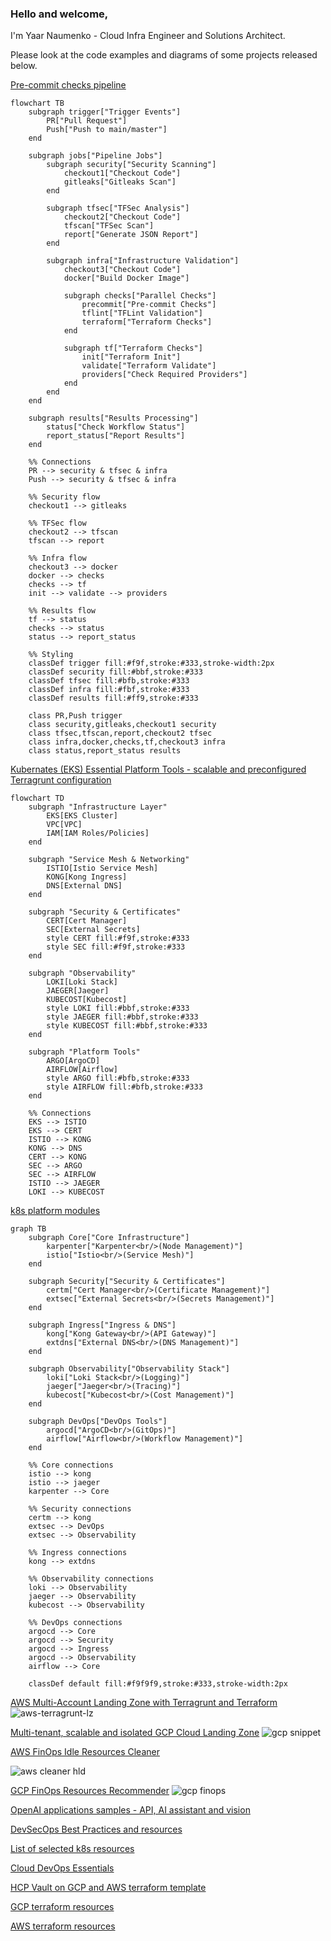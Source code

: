 ### Hello and welcome,

I'm Yaar Naumenko - Cloud Infra Engineer and Solutions Architect.

Please look at the code examples and diagrams of some projects released below. 

[Pre-commit checks pipeline](https://github.com/cloudon-one/pre-commits-pipelines)
```mermaid
flowchart TB
    subgraph trigger["Trigger Events"]
        PR["Pull Request"]
        Push["Push to main/master"]
    end

    subgraph jobs["Pipeline Jobs"]
        subgraph security["Security Scanning"]
            checkout1["Checkout Code"]
            gitleaks["Gitleaks Scan"]
        end

        subgraph tfsec["TFSec Analysis"]
            checkout2["Checkout Code"]
            tfscan["TFSec Scan"]
            report["Generate JSON Report"]
        end

        subgraph infra["Infrastructure Validation"]
            checkout3["Checkout Code"]
            docker["Build Docker Image"]
            
            subgraph checks["Parallel Checks"]
                precommit["Pre-commit Checks"]
                tflint["TFLint Validation"]
                terraform["Terraform Checks"]
            end
            
            subgraph tf["Terraform Checks"]
                init["Terraform Init"]
                validate["Terraform Validate"]
                providers["Check Required Providers"]
            end
        end
    end

    subgraph results["Results Processing"]
        status["Check Workflow Status"]
        report_status["Report Results"]
    end

    %% Connections
    PR --> security & tfsec & infra
    Push --> security & tfsec & infra
    
    %% Security flow
    checkout1 --> gitleaks
    
    %% TFSec flow
    checkout2 --> tfscan
    tfscan --> report
    
    %% Infra flow
    checkout3 --> docker
    docker --> checks
    checks --> tf
    init --> validate --> providers
    
    %% Results flow
    tf --> status
    checks --> status
    status --> report_status

    %% Styling
    classDef trigger fill:#f9f,stroke:#333,stroke-width:2px
    classDef security fill:#bbf,stroke:#333
    classDef tfsec fill:#bfb,stroke:#333
    classDef infra fill:#fbf,stroke:#333
    classDef results fill:#ff9,stroke:#333
    
    class PR,Push trigger
    class security,gitleaks,checkout1 security
    class tfsec,tfscan,report,checkout2 tfsec
    class infra,docker,checks,tf,checkout3 infra
    class status,report_status results
```

[Kubernates (EKS) Essential Platform Tools - scalable and preconfigured Terragrunt configuration](https://github.com/cloudon-one/k8s-platform-tools)
```mermaid
flowchart TD
    subgraph "Infrastructure Layer"
        EKS[EKS Cluster]
        VPC[VPC]
        IAM[IAM Roles/Policies]
    end

    subgraph "Service Mesh & Networking"
        ISTIO[Istio Service Mesh]
        KONG[Kong Ingress]
        DNS[External DNS]
    end

    subgraph "Security & Certificates"
        CERT[Cert Manager]
        SEC[External Secrets]
        style CERT fill:#f9f,stroke:#333
        style SEC fill:#f9f,stroke:#333
    end

    subgraph "Observability"
        LOKI[Loki Stack]
        JAEGER[Jaeger]
        KUBECOST[Kubecost]
        style LOKI fill:#bbf,stroke:#333
        style JAEGER fill:#bbf,stroke:#333
        style KUBECOST fill:#bbf,stroke:#333
    end

    subgraph "Platform Tools"
        ARGO[ArgoCD]
        AIRFLOW[Airflow]
        style ARGO fill:#bfb,stroke:#333
        style AIRFLOW fill:#bfb,stroke:#333
    end

    %% Connections
    EKS --> ISTIO
    EKS --> CERT
    ISTIO --> KONG
    KONG --> DNS
    CERT --> KONG
    SEC --> ARGO
    SEC --> AIRFLOW
    ISTIO --> JAEGER
    LOKI --> KUBECOST
```


[k8s platform modules](https://github.com/cloudon-one/k8s-platform-modules)
```mermaid
graph TB
    subgraph Core["Core Infrastructure"]
        karpenter["Karpenter<br/>(Node Management)"]
        istio["Istio<br/>(Service Mesh)"]
    end

    subgraph Security["Security & Certificates"]
        certm["Cert Manager<br/>(Certificate Management)"]
        extsec["External Secrets<br/>(Secrets Management)"]
    end

    subgraph Ingress["Ingress & DNS"]
        kong["Kong Gateway<br/>(API Gateway)"]
        extdns["External DNS<br/>(DNS Management)"]
    end

    subgraph Observability["Observability Stack"]
        loki["Loki Stack<br/>(Logging)"]
        jaeger["Jaeger<br/>(Tracing)"]
        kubecost["Kubecost<br/>(Cost Management)"]
    end

    subgraph DevOps["DevOps Tools"]
        argocd["ArgoCD<br/>(GitOps)"]
        airflow["Airflow<br/>(Workflow Management)"]
    end

    %% Core connections
    istio --> kong
    istio --> jaeger
    karpenter --> Core

    %% Security connections
    certm --> kong
    extsec --> DevOps
    extsec --> Observability

    %% Ingress connections
    kong --> extdns
    
    %% Observability connections
    loki --> Observability
    jaeger --> Observability
    kubecost --> Observability

    %% DevOps connections
    argocd --> Core
    argocd --> Security
    argocd --> Ingress
    argocd --> Observability
    airflow --> Core

    classDef default fill:#f9f9f9,stroke:#333,stroke-width:2px
```

[AWS Multi-Account Landing Zone with Terragrunt and Terraform](https://github.com/cloudon-one/aws-terragrunt-configuration)
![aws-terragrunt-lz](https://github.com/cloudon-one/aws-terragrunt-configuration/blob/main/aws/aws-landing-zone.png)

[Multi-tenant, scalable and isolated GCP Cloud Landing Zone](https://github.com/cloudon-one/snippet)
![gcp snippet](https://github.com/cloudon-one/snippet/blob/main/GCP%20HLD%20-%20SNIPPET-GCP.png)

[AWS FinOps Idle Resources Cleaner](https://github.com/cloudon-one/aws-cleaner)

![aws cleaner hld](https://github.com/cloudon-one/aws-cleaner/blob/main/image_original.jpeg)

[GCP FinOps Resources Recommender](https://github.com/cloudon-one/gcp-finops-recommender)
![gcp finops](https://github.com/cloudon-one/gcp-finops-recommender/blob/main/image_fixed_width.png)

[OpenAI applications samples -  API, AI assistant and vision](https://github.com/cloudon-one/genai)

[DevSecOps Best Practices and resources](https://github.com/cloudon-one/DevSecOps)

[List of selected k8s resources](https://github.com/cloudon-one/k8s-resources)

[Cloud DevOps Essentials](https://github.com/cloudon-one/devops-toolset) 

[HCP Vault on GCP and AWS terraform template](https://github.com/cloudon-one/vault)

[GCP terraform resources](https://github.com/cloudon-one/gcp-terraform-resources) 

[AWS terraform resources](https://github.com/cloudon-one/aws-tf-modules) 


